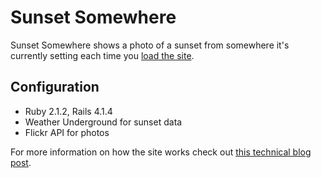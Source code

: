 # Sunset Somewhere

Sunset Somewhere shows a photo of a sunset from somewhere it's currently setting each time you [load the site](http://sunsetsomewhere.herokuapp.com/). 

## Configuration
* Ruby 2.1.2, Rails 4.1.4
* Weather Underground for sunset data
* Flickr API for photos

For more information on how the site works check out [this technical blog post](http://io.zack.io/blog/2014/08/04/sunset-somewhere-app/).
